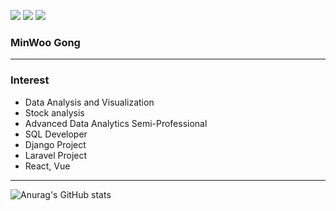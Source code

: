 <a href="/" target="_blank"><img src="https://img.shields.io/badge/Laravel-000000?style=flat&logo=#FF2D20&logoColor=000000"/></a>
<a href="/" target="_blank"><img src="https://img.shields.io/badge/PHP-000000?style=flat&logo=#FF2D20&logoColor=000000"/></a>
<a href="/" target="_blank"><img src="https://img.shields.io/badge/Python-000000?style=flat&logo=#FF2D20&logoColor=000000"/></a>
### MinWoo Gong
***
### Interest

+ Data Analysis and Visualization 
+ Stock analysis
+ Advanced Data Analytics Semi-Professional
+ SQL Developer
+ Django Project
+ Laravel Project
+ React, Vue
***

![Anurag's GitHub stats](https://github-readme-stats.vercel.app/api?username=joy3968&show_icons=true&theme=radical)

<!--
**joy3968/joy3968** is a ✨ _special_ ✨ repository because its `README.md` (this file) appears on your GitHub profile.


Here are some ideas to get you started:


- 🔭 I’m currently working on ...
- 🌱 I’m currently learning ...
- 👯 I’m looking to collaborate on ...
- 🤔 I’m looking for help with ...
- 💬 Ask me about ...
- 📫 How to reach me: ...
- 😄 Pronouns: ...
- ⚡ Fun fact: ...
-->
